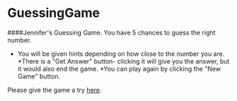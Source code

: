 # GuessingGame
####Jennifer's Guessing Game. You have 5 chances to guess the right number.
* You will be given hints depending on how close to the number you are.
*There is a "Get Answer" button- clicking it will give you the answer, but it would also end the game.
*You can play again by clicking the "New Game" button.

Please give the game a try [here](http://codingmeow.github.io/GuessingGame/).
